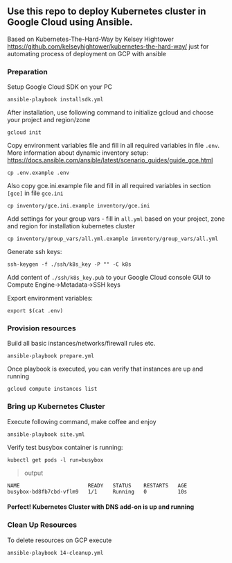 ## Use this repo to deploy Kubernetes cluster in Google Cloud using Ansible.

Based on Kubernetes-The-Hard-Way by Kelsey Hightower https://github.com/kelseyhightower/kubernetes-the-hard-way/ just for automating process of deployment on GCP with ansible

### Preparation
Setup Google Cloud SDK on your PC

```ansible-playbook installsdk.yml```

After installation, use following command to initialize gcloud and choose your project and region/zone

```gcloud init```

Copy environment variables file and fill in all required variables in file ```.env```. More information about dynamic inventory setup: https://docs.ansible.com/ansible/latest/scenario_guides/guide_gce.html

```cp .env.example .env```

Also copy gce.ini.example file and fill in all required variables in section ```[gce]``` in file ```gce.ini```

```cp inventory/gce.ini.example inventory/gce.ini```

Add settings for your group vars - fill in ```all.yml``` based on your project, zone and region for installation kubernetes cluster

```cp inventory/group_vars/all.yml.example inventory/group_vars/all.yml```

Generate ssh keys:

```ssh-keygen -f ./ssh/k8s_key -P "" -C k8s```

Add content of ```./ssh/k8s_key.pub``` to your Google Cloud console GUI to Compute Engine->Metadata->SSH keys

Export environment variables:

```export $(cat .env)```

### Provision resources
Build all basic instances/networks/firewall rules etc.

```ansible-playbook prepare.yml```

Once playbook is executed, you can verify that instances are up and running

```gcloud compute instances list```

### Bring up Kubernetes Cluster

Execute following command, make coffee and enjoy

```ansible-playbook site.yml```

Verify test busybox container is running:

```kubectl get pods -l run=busybox```

> output

```
NAME                      READY   STATUS    RESTARTS   AGE
busybox-bd8fb7cbd-vflm9   1/1     Running   0          10s
```

#### Perfect! Kubernetes Cluster with DNS add-on is up and running

### Clean Up Resources

To delete resources on GCP execute

```ansible-playbook 14-cleanup.yml```
